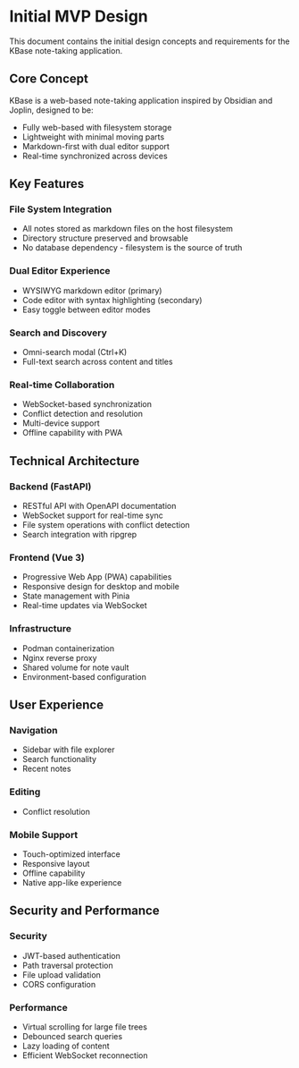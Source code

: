 # Initial MVP Design

This document contains the initial design concepts and requirements for the KBase note-taking application.

## Core Concept

KBase is a web-based note-taking application inspired by Obsidian and Joplin, designed to be:
- Fully web-based with filesystem storage
- Lightweight with minimal moving parts
- Markdown-first with dual editor support
- Real-time synchronized across devices

## Key Features

### File System Integration
- All notes stored as markdown files on the host filesystem
- Directory structure preserved and browsable
- No database dependency - filesystem is the source of truth

### Dual Editor Experience
- WYSIWYG markdown editor (primary)
- Code editor with syntax highlighting (secondary)
- Easy toggle between editor modes

### Search and Discovery
- Omni-search modal (Ctrl+K)
- Full-text search across content and titles


### Real-time Collaboration
- WebSocket-based synchronization
- Conflict detection and resolution
- Multi-device support
- Offline capability with PWA

## Technical Architecture

### Backend (FastAPI)
- RESTful API with OpenAPI documentation
- WebSocket support for real-time sync
- File system operations with conflict detection
- Search integration with ripgrep

### Frontend (Vue 3)
- Progressive Web App (PWA) capabilities
- Responsive design for desktop and mobile
- State management with Pinia
- Real-time updates via WebSocket

### Infrastructure
- Podman containerization
- Nginx reverse proxy
- Shared volume for note vault
- Environment-based configuration

## User Experience

### Navigation
- Sidebar with file explorer
- Search functionality
- Recent notes

### Editing
- Conflict resolution

### Mobile Support
- Touch-optimized interface
- Responsive layout
- Offline capability
- Native app-like experience

## Security and Performance

### Security
- JWT-based authentication
- Path traversal protection
- File upload validation
- CORS configuration

### Performance
- Virtual scrolling for large file trees
- Debounced search queries
- Lazy loading of content
- Efficient WebSocket reconnection
